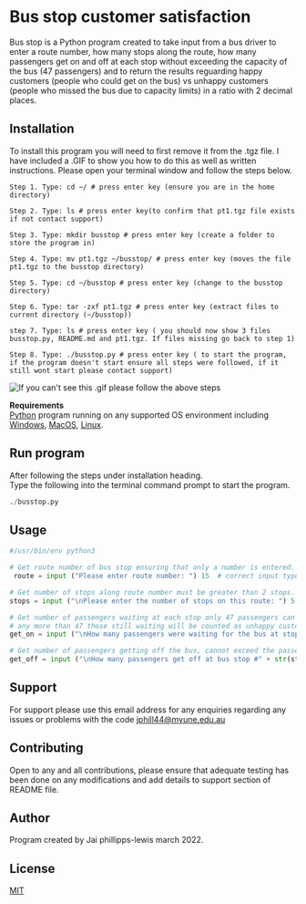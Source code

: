 # Bus stop customer satisfaction

Bus stop is a Python program created to take input from a bus driver to enter a route number, how many stops along the route, how many passengers get on and off at each stop without exceeding the capacity of the bus (47 passengers) and to return the results reguarding happy customers (people who could get on the bus) vs unhappy customers (people who missed the bus due to capacity limits) in a ratio with 2 decimal places.

## Installation
To install this program you will need to first remove it from the .tgz file. I have included a .GIF to show you how to do this as well as written instructions. Please open your terminal window and follow the steps below.

    Step 1. Type: cd ~/ # press enter key (ensure you are in the home directory)

    Step 2. Type: ls # press enter key(to confirm that pt1.tgz file exists if not contact support)

    Step 3. Type: mkdir busstop # press enter key (create a folder to store the program in)

    Step 4. Type: mv pt1.tgz ~/busstop/ # press enter key (moves the file pt1.tgz to the busstop directory)

    Step 5. Type: cd ~/busstop # press enter key (change to the busstop directory)

    Step 6. Type: tar -zxf pt1.tgz # press enter key (extract files to current directory (~/busstop))

    step 7. Type: ls # press enter key ( you should now show 3 files busstop.py, README.md and pt1.tgz. If files missing go back to step 1)

    Step 8. Type: ./busstop.py # press enter key ( to start the program, if the program doesn't start ensure all steps were followed, if it still wont start please contact support)

![If you can't see this .gif please follow the above steps](.gif)

**Requirements**\
[Python](https://www.python.org/) program running on any supported OS environment including [Windows](https://www.microsoft.com/en-au/windows), [MacOS](https://www.apple.com/au/macos/monterey/), [Linux](https://www.linux.org/).

## Run program
After following the steps under installation heading.\
Type the following into the terminal command prompt to start the program.

```python
./busstop.py
```

## Usage

```python
#/usr/bin/env python3

# Get route number of bus stop ensuring that only a number is entered.
 route = input ("Please enter route number: ") 15  # correct input type

# Get number of stops along route number must be greater than 2 stops.
stops = input ("\nPlease enter the number of stops on this route: ") 5 # correct input type

# Get number of passengers waiting at each stop only 47 passengers can be on the bus at any time
# any more than 47 those still waiting will be counted as unhappy customers.
get_on = input ("\nHow many passengers were waiting for the bus at stop#" + str(stopnum) + "?.") 30 # correct input type

# Get number of passengers getting off the bus, cannot exceed the passengers currently on the bus.
get_off = input ("\nHow many passengers get off at bus stop #" + str(stopnum) + "?.") 15 #correct input tpye

```
## Support
For support please use this email address for any enquiries regarding any issues or problems with the code <jphill44@myune.edu.au>

## Contributing
Open to any and all contributions, please ensure that adequate testing has been done on any modifications and add details to support section of README file.

## Author
Program created by Jai phillipps-lewis march 2022.

## License
[MIT](https://choosealicense.com/licenses/mit/)